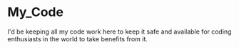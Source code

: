 # My_Code
I'd be keeping all my code work here to keep it safe and available for coding enthusiasts in the world to take benefits from it.
